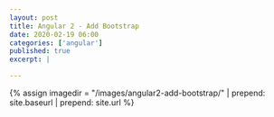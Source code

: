 ```yaml
---
layout: post
title: Angular 2 - Add Bootstrap
date: 2020-02-19 06:00
categories: ['angular']
published: true
excerpt: |

---
```


{% assign imagedir = "/images/angular2-add-bootstrap/" | prepend: site.baseurl | prepend: site.url %}


